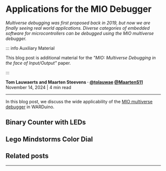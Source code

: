 <script setup>
    import { data } from '../.vitepress/config.data.ts'
    import citation from '../.vitepress/components/citation.vue'
</script>

# Applications for the MIO Debugger

_Multiverse debugging was first proposed back in 2019, but now we are finally seeing real world applications.
Diverse categories of embedded software for microcontrollers can be debugged using the MIO multiverse debugger._

::: info Auxiliary Material

This blog post is additional material for the *"MIO: Multiverse Debugging in the face of Input/Output"* paper.

:::

<span style="font-size: var(--vp-custom-block-font-size);">
<b>Tom Lauwaerts and Maarten Steevens · <a href="https://github.com/tolauwae">@tolauwae</a> <a href="https://github.com/MaartenS11">@MaartenS11</a></b><br>
November 14, 2024 | 4 min read
</span>

***

In this blog post, we discuss the wide applicability of the [MIO multiverse debugger]() in WARDuino.

## Binary Counter with LEDs


## Lego Mindstorms Color Dial

## Related posts

***

